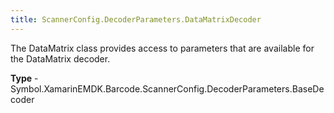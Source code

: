 ```yaml
---
title: ScannerConfig.DecoderParameters.DataMatrixDecoder
---
```

The DataMatrix class provides access to parameters that are available for the DataMatrix decoder.

**Type** - Symbol.XamarinEMDK.Barcode.ScannerConfig.DecoderParameters.BaseDecoder



